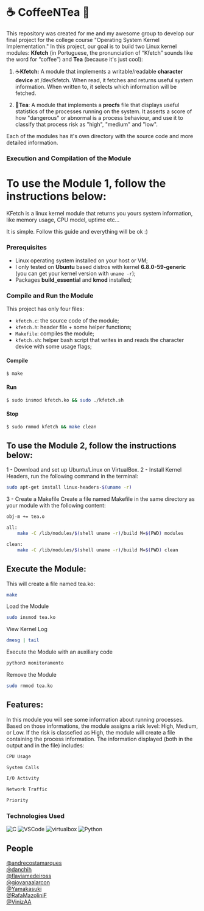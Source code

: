 # ☕ CoffeeNTea 🍵

This repository was created for me and my awesome group to develop our final project for the college course "Operating System Kernel Implementation."
In this project, our goal is to build two Linux kernel modules: **Kfetch** (in Portuguese, the pronunciation of “Kfetch” sounds like the word for “coffee”) and **Tea** (because it's just cool):

1. ☕**Kfetch:** A module that implements a writable/readable **character device** at /dev/kfetch.
When read, it fetches and returns useful system information.
When written to, it selects which information will be fetched.

2. 🍵**Tea**: A module that implements a **procfs** file that displays useful statistics of the processes running on the system.
It asserts a score of how "dangerous" or abnormal is a process behaviour, and use it to classify that process risk as "high", "medium" and "low".

Each of the modules has it's own directory with the source code and more detailed information.

### Execution and Compilation of the Module
# To use the Module 1, follow the instructions below:
KFetch is a linux kernel module that returns you yours system information, like memory usage, CPU model, uptime etc...  

It is simple. Follow this guide and everything will be ok :)  

### Prerequisites
- Linux operating system installed on your host or VM;
- I only tested on **Ubuntu** based distros with kernel **6.8.0-59-generic** (you can get your kernel version with `uname -r`);
- Packages **build_essential** and **kmod** installed;

### Compile and Run the Module
This project has only four files: 
- `kfetch.c`: the source code of the module;
- `kfetch.h`: header file + some helper functions;
- `Makefile`: compiles the module;
- `kfetch.sh`: helper bash script that writes in and reads the character device with some usage flags;

#### Compile
```bash
$ make
```
#### Run
```bash
$ sudo insmod kfetch.ko && sudo ./kfetch.sh
```
#### Stop
```bash
$ sudo rmmod kfetch && make clean
```

## To use the Module 2, follow the instructions below:
1 - Download and set up Ubuntu/Linux on VirtualBox.
2 - Install Kernel Headers, run the following command in the terminal:
```sh
sudo apt-get install linux-headers-$(uname -r)
```
3 - Create a Makefile
Create a file named Makefile in the same directory as your module with the following content:
```sh
obj-m += tea.o

all:
	make -C /lib/modules/$(shell uname -r)/build M=$(PWD) modules

clean:
	make -C /lib/modules/$(shell uname -r)/build M=$(PWD) clean
```

## Execute the Module:
This will create a file named tea.ko:
```sh
make
```
Load the Module
```sh
sudo insmod tea.ko
```
View Kernel Log
```sh
dmesg | tail
``` 
Execute the Module with an auxiliary code
```sh
python3 monitoramento
```
Remove the Module
```sh
sudo rmmod tea.ko
```
## Features:
In this module you will see some information about running processes.
Based on those informations, the module assigns a risk level: High, Medium, or Low.
If the risk is classefied as High, the module will create a file containing the process information.
The information displayed (both in the output and in the file) includes:
```sh
CPU Usage
```
```sh
System Calls
```
```sh
I/O Activity
```
```sh
Network Traffic
```
```sh
Priority
```

### Technologies Used
![C](https://img.shields.io/badge/c-%2300599C.svg?style=for-the-badge&logo=c&logoColor=white) ![VSCode](https://img.shields.io/badge/VSCode-0078D4?style=for-the-badge&logo=visual%20studio%20code&logoColor=white) ![virtualbox](https://img.shields.io/badge/VirtualBox-183A61?logo=virtualbox&logoColor=white&style=for-the-badge) ![Python](https://img.shields.io/badge/python-3670A0?style=for-the-badge&logo=python&logoColor=ffdd54)


## People
[@andrecostamarques](https://github.com/andrecostamarques)\
[@danchih](https://github.com/danchih)\
[@flaviamedeiross](https://github.com/flaviamedeiross)\
[@giovanaalarcon](https://github.com/giovanaalarcon)\
[@Yamakasuki](https://github.com/Yamakasuki)\
[@RafaMazoliniF](https://github.com/RafaMazoliniF)\
[@VinizAA](https://github.com/VinizAA)
